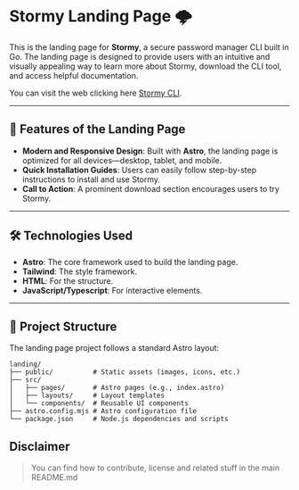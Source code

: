 # Stormy Landing Page 🌩️

This is the landing page for **Stormy**, a secure password manager CLI built in Go. The landing page is designed to provide users with an intuitive and visually appealing way to learn more about Stormy, download the CLI tool, and access helpful documentation.


You can visit the web clicking here [Stormy CLI](http://stormyCLI.vercel.app).

---

## 🚀 Features of the Landing Page

- **Modern and Responsive Design**: Built with **Astro**, the landing page is optimized for all devices—desktop, tablet, and mobile.
- **Quick Installation Guides**: Users can easily follow step-by-step instructions to install and use Stormy.
- **Call to Action**: A prominent download section encourages users to try Stormy.

---

## 🛠️ Technologies Used

- **Astro**: The core framework used to build the landing page.
- **Tailwind**: The style framework.
- **HTML**: For the structure.
- **JavaScript/Typescript**: For interactive elements.

---

## 📂 Project Structure

The landing page project follows a standard Astro layout:

```plaintext
landing/
├── public/          # Static assets (images, icons, etc.)
├── src/
│   ├── pages/       # Astro pages (e.g., index.astro)
│   ├── layouts/     # Layout templates
│   └── components/  # Reusable UI components
├── astro.config.mjs # Astro configuration file
└── package.json     # Node.js dependencies and scripts
```


## Disclaimer
> You can find how to contribute, license and related stuff in the main README.md
